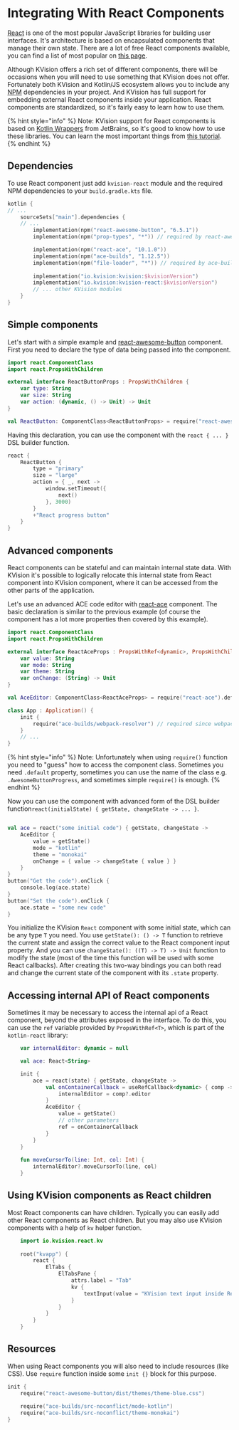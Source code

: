 # Integrating With React Components

[React](https://reactjs.org/) is one of the most popular JavaScript libraries for building user interfaces. It's architecture is based on encapsulated components that manage their own state. There are a lot of free React components available, you can find a list of most popular on [this page](https://github.com/brillout/awesome-react-components).&#x20;

Although KVision offers a rich set of different components, there will be occasions when you will need to use something that KVision does not offer. Fortunately both KVision and Kotlin/JS ecosystem allows you to include any [NPM](https://www.npmjs.com/) dependencies in your project. And KVision has full support for embedding external React components inside your application. React components are standardized, so it's fairly easy to learn how to use them.

{% hint style="info" %}
Note: KVision support for React components is based on [Kotlin Wrappers](https://github.com/JetBrains/kotlin-wrappers) from JetBrains, so it's good to know how to use these libraries. You can learn the most important things from [this tutorial](https://play.kotlinlang.org/hands-on/Building%20Web%20Applications%20with%20React%20and%20Kotlin%20JS/01\_Introduction).&#x20;
{% endhint %}

## Dependencies

To use React component just add `kvision-react` module and the required NPM dependencies to your `build.gradle.kts` file.

```kotlin
kotlin {
// ...
    sourceSets["main"].dependencies {
    // ...
        implementation(npm("react-awesome-button", "6.5.1"))
        implementation(npm("prop-types", "*")) // required by react-awesome-button

        implementation(npm("react-ace", "10.1.0"))
        implementation(npm("ace-builds", "1.12.5"))
        implementation(npm("file-loader", "*")) // required by ace-builds
        
        implementation("io.kvision:kvision:$kvisionVersion")
        implementation("io.kvision:kvision-react:$kvisionVersion")
        // ... other KVision modules
    }
}

```

## Simple components

Let's start with a simple example and [react-awesome-button](https://www.npmjs.com/package/react-awesome-button) component. First you need to declare the type of data being passed into the component.

```kotlin
import react.ComponentClass
import react.PropsWithChildren

external interface ReactButtonProps : PropsWithChildren {
    var type: String
    var size: String
    var action: (dynamic, () -> Unit) -> Unit
}

val ReactButton: ComponentClass<ReactButtonProps> = require("react-awesome-button").AwesomeButtonProgress
```

&#x20;Having this declaration, you can use the component with the  `react { ... }` DSL builder function.

```kotlin
react {
    ReactButton {
        type = "primary"
        size = "large"
        action = { _, next ->
            window.setTimeout({
                next()
            }, 3000)
        }
        +"React progress button"
    }
}
```

## Advanced components

React components can be stateful and can maintain internal state data. With KVision it's possible to logically relocate this internal state from React component into KVision component, where it can be accessed from the other parts of the application.

Let's use an advanced ACE code editor with [react-ace](https://www.npmjs.com/package/react-ace) component. The basic declaration is similar to the previous example (of course the component has a lot more properties then covered by this example).

```kotlin
import react.ComponentClass
import react.PropsWithChildren

external interface ReactAceProps : PropsWithRef<dynamic>, PropsWithChildren {
    var value: String
    var mode: String
    var theme: String
    var onChange: (String) -> Unit
}

val AceEditor: ComponentClass<ReactAceProps> = require("react-ace").default

class App : Application() {
    init {
        require("ace-builds/webpack-resolver") // required since webpack 5
    }
    // ...
}
```

{% hint style="info" %}
Note: Unfortunately when using `require()` function you need to "guess" how to access the component class. Sometimes you need `.default` property, sometimes you can use the name of the class e.g.  `.AwesomeButtonProgress`, and sometimes simple `require()` is enough.
{% endhint %}

Now you can use the component with advanced form of the DSL builder function`react(initialState) { getState, changeState -> ... }`. &#x20;

```kotlin

val ace = react("some initial code") { getState, changeState ->
    AceEditor {
        value = getState()
        mode = "kotlin"
        theme = "monokai"
        onChange = { value -> changeState { value } }
    }
}
button("Get the code").onClick {
    console.log(ace.state)
}
button("Set the code").onClick {
    ace.state = "some new code"
}
```

You initialize the KVision `React` component with some initial state, which can be any type `T` you need. You use `getState(): () -> T` function to retrieve the current state and assign the correct value to the React component input property. And you can use `changeState(): ((T) -> T) -> Unit` function to modify the state (most of the time this function will be used with some React callbacks). After creating this two-way bindings you can both read and change the current state of the component with its `.state` property.

## Accessing internal API of React components

Sometimes it may be necessary to access the internal api of a React component, beyond the attributes exposed in the interface. To do this, you can use the `ref` variable provided by `PropsWithRef<T>`, which is part of the `kotlin-react` library:

```kotlin
    var internalEditor: dynamic = null

    val ace: React<String>

    init {
        ace = react(state) { getState, changeState ->
            val onContainerCallback = useRefCallback<dynamic> { comp ->
                internalEditor = comp?.editor
            }
            AceEditor {
                value = getState()
                // other parameters
                ref = onContainerCallback
            }
        }
    }
    
    fun moveCursorTo(line: Int, col: Int) {
        internalEditor?.moveCursorTo(line, col)
    }
```

## Using KVision components as React children

Most React components can have children. Typically you can easily add other React components as React children. But you may also use KVision components with a help of `kv` helper function.&#x20;

```kotlin
    import io.kvision.react.kv
    
    root("kvapp") {
        react {
            ElTabs {
                ElTabsPane {
                    attrs.label = "Tab"
                    kv {
                        textInput(value = "KVision text input inside React")
                    }
                }
            }
        }
    }
```

## Resources

When using React components you will also need to include resources (like CSS). Use `require` function inside some `init {}` block for this purpose.

```kotlin
init {
    require("react-awesome-button/dist/themes/theme-blue.css")
    
    require("ace-builds/src-noconflict/mode-kotlin")
    require("ace-builds/src-noconflict/theme-monokai")
}
```
